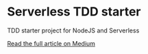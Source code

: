 # Serverless TDD starter
TDD starter project for NodeJS and Serverless

[Read the full article on Medium](https://medium.com/@ledfusion/tdd-means-zen-along-with-serverless-means-nirvana-a39a76ee8e63)